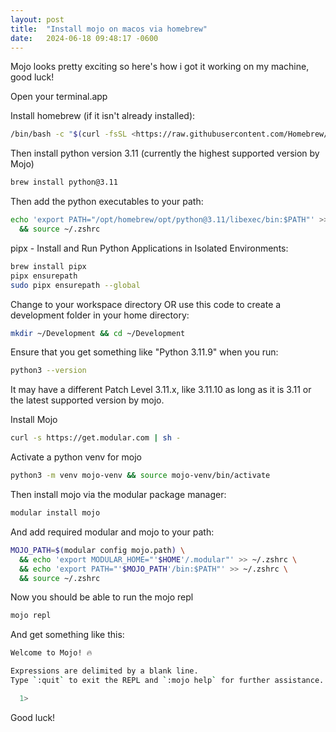 ```yaml
---
layout: post
title:  "Install mojo on macos via homebrew"
date:   2024-06-18 09:48:17 -0600
---
```

Mojo looks pretty exciting so here's how i got it working on my machine, good luck!

Open your terminal.app

Install homebrew (if it isn't already installed):
```bash
/bin/bash -c "$(curl -fsSL <https://raw.githubusercontent.com/Homebrew/install/HEAD/install.sh>)"
```

Then install python version 3.11 (currently the highest supported version by Mojo)

```bash
brew install python@3.11
```

Then add the python executables to your path:
```bash
echo 'export PATH="/opt/homebrew/opt/python@3.11/libexec/bin:$PATH"' >> ~/.zshrc \
  && source ~/.zshrc
```

pipx - Install and Run Python Applications in Isolated Environments:
```bash
brew install pipx
pipx ensurepath
sudo pipx ensurepath --global
```

Change to your workspace directory 
 OR use this code to create a development folder in your home directory:
```bash
mkdir ~/Development && cd ~/Development
```

Ensure that you get something like "Python 3.11.9" when you run:
```bash
python3 --version
```

It may have a different Patch Level 3.11.x, like 3.11.10 as long as it is 3.11 or the latest supported version by mojo.

Install Mojo 
```bash
curl -s https://get.modular.com | sh -
```

Activate a python venv for mojo

```bash
python3 -m venv mojo-venv && source mojo-venv/bin/activate
```

Then install mojo via the modular package manager:
```bash
modular install mojo
```

And add required modular and mojo to your path:
```bash
MOJO_PATH=$(modular config mojo.path) \
  && echo 'export MODULAR_HOME="'$HOME'/.modular"' >> ~/.zshrc \
  && echo 'export PATH="'$MOJO_PATH'/bin:$PATH"' >> ~/.zshrc \
  && source ~/.zshrc  
```

Now you should be able to run the mojo repl
```bash
mojo repl
```

And get something like this:
```bash
Welcome to Mojo! 🔥

Expressions are delimited by a blank line.
Type `:quit` to exit the REPL and `:mojo help` for further assistance.

  1>  

```


Good luck!